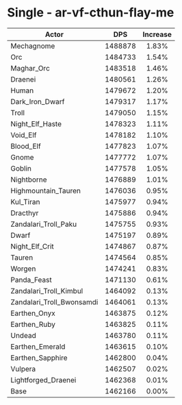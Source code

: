 # Single - ar-vf-cthun-flay-me
| Actor | DPS | Increase |
|---|:---:|:---:|
|Mechagnome|1488878|1.83%|
|Orc|1484733|1.54%|
|Maghar_Orc|1483518|1.46%|
|Draenei|1480561|1.26%|
|Human|1479672|1.20%|
|Dark_Iron_Dwarf|1479317|1.17%|
|Troll|1479050|1.15%|
|Night_Elf_Haste|1478323|1.11%|
|Void_Elf|1478182|1.10%|
|Blood_Elf|1477823|1.07%|
|Gnome|1477772|1.07%|
|Goblin|1477578|1.05%|
|Nightborne|1476889|1.01%|
|Highmountain_Tauren|1476036|0.95%|
|Kul_Tiran|1475977|0.94%|
|Dracthyr|1475886|0.94%|
|Zandalari_Troll_Paku|1475755|0.93%|
|Dwarf|1475197|0.89%|
|Night_Elf_Crit|1474867|0.87%|
|Tauren|1474564|0.85%|
|Worgen|1474241|0.83%|
|Panda_Feast|1471130|0.61%|
|Zandalari_Troll_Kimbul|1464092|0.13%|
|Zandalari_Troll_Bwonsamdi|1464061|0.13%|
|Earthen_Onyx|1463875|0.12%|
|Earthen_Ruby|1463825|0.11%|
|Undead|1463780|0.11%|
|Earthen_Emerald|1463615|0.10%|
|Earthen_Sapphire|1462800|0.04%|
|Vulpera|1462507|0.02%|
|Lightforged_Draenei|1462368|0.01%|
|Base|1462166|0.00%|
